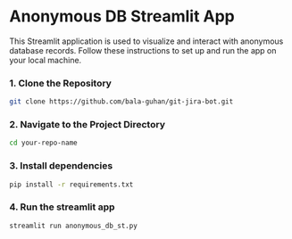 # Anonymous DB Streamlit App

This Streamlit application is used to visualize and interact with anonymous database records.
Follow these instructions to set up and run the app on your local machine.

### 1. Clone the Repository

```bash
git clone https://github.com/bala-guhan/git-jira-bot.git
```

### 2. Navigate to the Project Directory

```bash
cd your-repo-name
```

### 3. Install dependencies
```bash
pip install -r requirements.txt
```

### 4. Run the streamlit app
```bash
streamlit run anonymous_db_st.py
```
